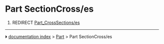 # Part SectionCross/es
1.  REDIRECT [Part_CrossSections/es](Part_CrossSections/es.md)



---
⏵ [documentation index](../README.md) > [Part](Part_Workbench.md) > Part SectionCross/es
